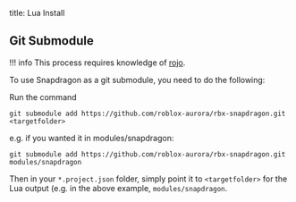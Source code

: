 title: Lua Install

Git Submodule
------------

!!! info
	This process requires knowledge of [rojo](https://github.com/rojo-rbx/rojo).

To use Snapdragon as a git submodule, you need to do the following:

Run the command

```
git submodule add https://github.com/roblox-aurora/rbx-snapdragon.git <targetfolder>
```
e.g. if you wanted it in modules/snapdragon: 
```
git submodule add https://github.com/roblox-aurora/rbx-snapdragon.git modules/snapdragon
```

Then in your `*.project.json` folder, simply point it to `<targetfolder>` for the Lua output (e.g. in the above example, `modules/snapdragon`.